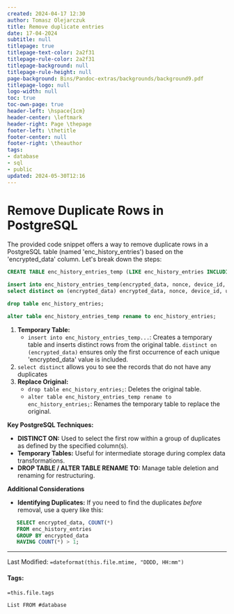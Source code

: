 ```yaml
---
created: 2024-04-17 12:30
author: Tomasz Olejarczuk
title: Remove duplicate entries
date: 17-04-2024
subtitle: null
titlepage: true
titlepage-text-color: 2a2f31
titlepage-rule-color: 2a2f31
titlepage-background: null
titlepage-rule-height: null
page-background: Bins/Pandoc-extras/backgrounds/background9.pdf
titlepage-logo: null
logo-width: null
toc: true
toc-own-page: true
header-left: \hspace{1cm}
header-center: \leftmark
header-right: Page \thepage
footer-left: \thetitle
footer-center: null
footer-right: \theauthor
tags:
- database
- sql
- public
updated: 2024-05-30T12:16
---
```


# Remove Duplicate Rows in PostgreSQL

The provided code snippet offers a way to remove duplicate rows in a PostgreSQL table (named 'enc_history_entries') based on the 'encrypted_data' column. Let's break down the steps:

````sql
CREATE TABLE enc_history_entries_temp (LIKE enc_history_entries INCLUDING ALL);

insert into enc_history_entries_temp(encrypted_data, nonce, device_id, user_id, "date", encrypted_id, read_count)
select distinct on (encrypted_data) encrypted_data, nonce, device_id, user_id, "date", encrypted_id, read_count from enc_history_entries;

drop table enc_history_entries;

alter table enc_history_entries_temp rename to enc_history_entries;
````

1. **Temporary Table:**
   * `insert into enc_history_entries_temp...`: Creates a temporary table and inserts distinct rows from the original table. `distinct on (encrypted_data)` ensures only the first occurrence of each unique 'encrypted_data' value is included.
1. `select distinct` allows you to see the records that do not have any duplicates
1. **Replace Original:**
   * `drop table enc_history_entries;`: Deletes the original table.
   * `alter table enc_history_entries_temp rename to enc_history_entries;`: Renames the temporary table to replace the original.

**Key PostgreSQL Techniques:**

* **DISTINCT ON:** Used to select the first row within a group of duplicates as defined by the specified column(s).
* **Temporary Tables:** Useful for intermediate storage during complex data transformations.
* **DROP TABLE / ALTER TABLE RENAME TO:** Manage table deletion and renaming for restructuring.

**Additional Considerations**

* **Identifying Duplicates:** If you need to find the duplicates *before* removal, use a query like this:

````sql
   SELECT encrypted_data, COUNT(*) 
   FROM enc_history_entries
   GROUP BY encrypted_data
   HAVING COUNT(*) > 1;
````

---

Last Modified: `=dateformat(this.file.mtime, "DDDD, HH:mm")`

#### Tags:

`=this.file.tags`

````dataview
List FROM #database 
````
